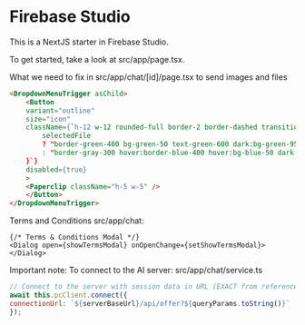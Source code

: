 # Firebase Studio

This is a NextJS starter in Firebase Studio.

To get started, take a look at src/app/page.tsx.


What we need to fix in src/app/chat/[id]/page.tsx to send images and files

```html
<DropdownMenuTrigger asChild>
    <Button
    variant="outline"
    size="icon"
    className={`h-12 w-12 rounded-full border-2 border-dashed transition-all ${
        selectedFile 
        ? "border-green-400 bg-green-50 text-green-600 dark:bg-green-950 dark:border-green-600" 
        : "border-gray-300 hover:border-blue-400 hover:bg-blue-50 dark:border-gray-600 dark:hover:border-blue-500"
    }`}
    disabled={true}
    >
    <Paperclip className="h-5 w-5" />
    </Button>
</DropdownMenuTrigger>
```

Terms and Conditions
src/app/chat:
```tsx
{/* Terms & Conditions Modal */}
<Dialog open={showTermsModal} onOpenChange={setShowTermsModal}>
</Dialog>

```



Important note:
To connect to the AI server: src/app/chat/service.ts

```js
// Connect to the server with session data in URL (EXACT from reference)
await this.pcClient.connect({
connectionUrl: `${serverBaseUrl}/api/offer?${queryParams.toString()}`
});
```
